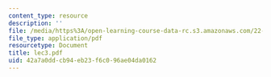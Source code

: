 ```yaml
---
content_type: resource
description: ''
file: /media/https%3A/open-learning-course-data-rc.s3.amazonaws.com/22-103-microscopic-theory-of-transport-fall-2003/42a7a0ddcb94eb23f6c096ae04da0162_lec3.pdf
file_type: application/pdf
resourcetype: Document
title: lec3.pdf
uid: 42a7a0dd-cb94-eb23-f6c0-96ae04da0162
---
```

